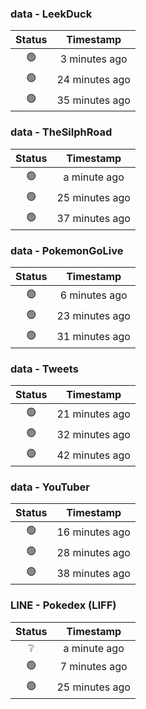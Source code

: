### data - LeekDuck
| Status | Timestamp |
|:------:|:---------:|
| 🟢 | 3 minutes ago |
| 🟢 | 24 minutes ago |
| 🟢 | 35 minutes ago |

### data - TheSilphRoad
| Status | Timestamp |
|:------:|:---------:|
| 🟢 | a minute ago |
| 🟢 | 25 minutes ago |
| 🟢 | 37 minutes ago |

### data - PokemonGoLive
| Status | Timestamp |
|:------:|:---------:|
| 🟢 | 6 minutes ago |
| 🟢 | 23 minutes ago |
| 🟢 | 31 minutes ago |

### data - Tweets
| Status | Timestamp |
|:------:|:---------:|
| 🟢 | 21 minutes ago |
| 🟢 | 32 minutes ago |
| 🟢 | 42 minutes ago |

### data - YouTuber
| Status | Timestamp |
|:------:|:---------:|
| 🟢 | 16 minutes ago |
| 🟢 | 28 minutes ago |
| 🟢 | 38 minutes ago |

### LINE - Pokedex (LIFF)
| Status | Timestamp |
|:------:|:---------:|
| ❔ | a minute ago |
| 🟢 | 7 minutes ago |
| 🟢 | 25 minutes ago |

